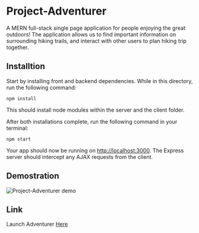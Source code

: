 # Project-Adventurer
A MERN full-stack single page application for people enjoying the great outdoors! The application allows us to find important information on surrounding hiking trails, and interact with other users to plan hiking trip together.

## Installtion

Start by installing front and backend dependencies. While in this directory, run the following command:

```
npm install
```

This should install node modules within the server and the client folder.

After both installations complete, run the following command in your terminal:

```
npm start
```

Your app should now be running on <http://localhost:3000>. The Express server should intercept any AJAX requests from the client.

## Demostration
![Project-Adventurer demo](assets/img/React-App.gif)

## Link
Launch Adventurer [Here](https://lionhatt-project-adventurer.herokuapp.com/)

